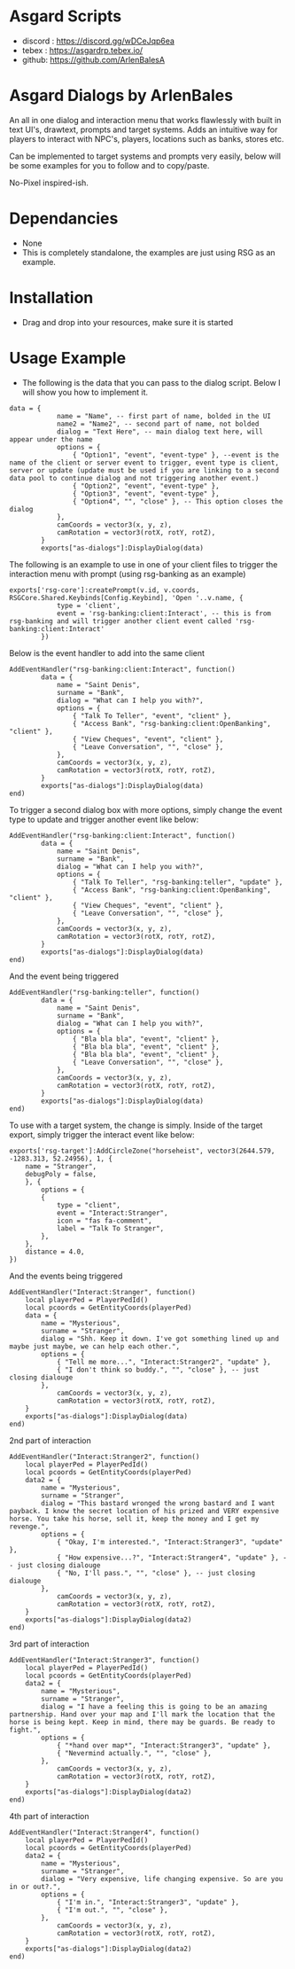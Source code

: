 # Asgard Scripts
- discord : https://discord.gg/wDCeJqp6ea
- tebex : https://asgardrp.tebex.io/
- github: https://github.com/ArlenBalesA

# Asgard Dialogs by ArlenBales
An all in one dialog and interaction menu that works flawlessly with built in text UI's, drawtext, prompts and target systems. Adds an intuitive way for players
to interact with NPC's, players, locations such as banks, stores etc.

Can be implemented to target systems and prompts very easily, below will be some examples for you to follow and to copy/paste.

No-Pixel inspired-ish.

# Dependancies
- None
- This is completely standalone, the examples are just using RSG as an example.

# Installation
- Drag and drop into your resources, make sure it is started

# Usage Example
- The following is the data that you can pass to the dialog script. Below I will show you how to implement it.
```
data = {
            name = "Name", -- first part of name, bolded in the UI
            name2 = "Name2", -- second part of name, not bolded
            dialog = "Text Here", -- main dialog text here, will appear under the name
            options = {
                { "Option1", "event", "event-type" }, --event is the name of the client or server event to trigger, event type is client, server or update (update must be used if you are linking to a second data pool to continue dialog and not triggering another event.)
                { "Option2", "event", "event-type" },
                { "Option3", "event", "event-type" },
                { "Option4", "", "close" }, -- This option closes the dialog
            },
            camCoords = vector3(x, y, z),
            camRotation = vector3(rotX, rotY, rotZ),
        }
        exports["as-dialogs"]:DisplayDialog(data)
```
The following is an example to use in one of your client files to trigger the interaction menu with prompt (using rsg-banking as an example)
```
exports['rsg-core']:createPrompt(v.id, v.coords, RSGCore.Shared.Keybinds[Config.Keybind], 'Open '..v.name, {
            type = 'client',
            event = 'rsg-banking:client:Interact', -- this is from rsg-banking and will trigger another client event called 'rsg-banking:client:Interact'
        })
```
Below is the event handler to add into the same client
```
AddEventHandler("rsg-banking:client:Interact", function()
        data = {
            name = "Saint Denis",
            surname = "Bank",
            dialog = "What can I help you with?",
            options = {
                { "Talk To Teller", "event", "client" },
                { "Access Bank", "rsg-banking:client:OpenBanking", "client" },
                { "View Cheques", "event", "client" },
                { "Leave Conversation", "", "close" },
            },
            camCoords = vector3(x, y, z),
            camRotation = vector3(rotX, rotY, rotZ),
        }
        exports["as-dialogs"]:DisplayDialog(data)
end)
```
To trigger a second dialog box with more options, simply change the event type to update and trigger another event like below:
```
AddEventHandler("rsg-banking:client:Interact", function()
        data = {
            name = "Saint Denis",
            surname = "Bank",
            dialog = "What can I help you with?",
            options = {
                { "Talk To Teller", "rsg-banking:teller", "update" },
                { "Access Bank", "rsg-banking:client:OpenBanking", "client" },
                { "View Cheques", "event", "client" },
                { "Leave Conversation", "", "close" },
            },
            camCoords = vector3(x, y, z),
            camRotation = vector3(rotX, rotY, rotZ),
        }
        exports["as-dialogs"]:DisplayDialog(data)
end)
```
And the event being triggered
```
AddEventHandler("rsg-banking:teller", function()
        data = {
            name = "Saint Denis",
            surname = "Bank",
            dialog = "What can I help you with?",
            options = {
                { "Bla bla bla", "event", "client" },
                { "Bla bla bla", "event", "client" },
                { "Bla bla bla", "event", "client" },
                { "Leave Conversation", "", "close" },
            },
            camCoords = vector3(x, y, z),
            camRotation = vector3(rotX, rotY, rotZ),
        }
        exports["as-dialogs"]:DisplayDialog(data)
end)
```
To use with a target system, the change is simply. Inside of the target export, simply trigger the interact event like below:
```
exports['rsg-target']:AddCircleZone("horseheist", vector3(2644.579, -1283.313, 52.24956), 1, {
    name = "Stranger",
    debugPoly = false,
    }, {
        options = {
        {
            type = "client",
            event = "Interact:Stranger",
            icon = "fas fa-comment",
            label = "Talk To Stranger",
        },
    },
    distance = 4.0,
})
```
And the events being triggered
```
AddEventHandler("Interact:Stranger", function()
    local playerPed = PlayerPedId()
    local pcoords = GetEntityCoords(playerPed)
    data = {
        name = "Mysterious",
        surname = "Stranger",
        dialog = "Shh. Keep it down. I've got something lined up and maybe just maybe, we can help each other.",
        options = {
            { "Tell me more...", "Interact:Stranger2", "update" },
            { "I don't think so buddy.", "", "close" }, -- just closing dialouge
        },
            camCoords = vector3(x, y, z),
            camRotation = vector3(rotX, rotY, rotZ),
    }
    exports["as-dialogs"]:DisplayDialog(data)
end)
```
2nd part of interaction
```
AddEventHandler("Interact:Stranger2", function()
    local playerPed = PlayerPedId()
    local pcoords = GetEntityCoords(playerPed)
    data2 = {
        name = "Mysterious",
        surname = "Stranger",
        dialog = "This bastard wronged the wrong bastard and I want payback. I know the secret location of his prized and VERY expensive horse. You take his horse, sell it, keep the money and I get my revenge.",
        options = {
            { "Okay, I'm interested.", "Interact:Stranger3", "update" },
            { "How expensive...?", "Interact:Stranger4", "update" }, -- just closing dialouge
            { "No, I'll pass.", "", "close" }, -- just closing dialouge
        },
            camCoords = vector3(x, y, z),
            camRotation = vector3(rotX, rotY, rotZ),
    }
    exports["as-dialogs"]:DisplayDialog(data2)
end)
```
3rd part of interaction
```
AddEventHandler("Interact:Stranger3", function()
    local playerPed = PlayerPedId()
    local pcoords = GetEntityCoords(playerPed)
    data2 = {
        name = "Mysterious",
        surname = "Stranger",
        dialog = "I have a feeling this is going to be an amazing partnership. Hand over your map and I'll mark the location that the horse is being kept. Keep in mind, there may be guards. Be ready to fight.",
        options = {
            { "*hand over map*", "Interact:Stranger3", "update" },
            { "Nevermind actually.", "", "close" },
        },
            camCoords = vector3(x, y, z),
            camRotation = vector3(rotX, rotY, rotZ),
    }
    exports["as-dialogs"]:DisplayDialog(data2)
end)
```
4th part of interaction
```
AddEventHandler("Interact:Stranger4", function()
    local playerPed = PlayerPedId()
    local pcoords = GetEntityCoords(playerPed)
    data2 = {
        name = "Mysterious",
        surname = "Stranger",
        dialog = "Very expensive, life changing expensive. So are you in or out?.",
        options = {
            { "I'm in.", "Interact:Stranger3", "update" },
            { "I'm out.", "", "close" },
        },
            camCoords = vector3(x, y, z),
            camRotation = vector3(rotX, rotY, rotZ),
    }
    exports["as-dialogs"]:DisplayDialog(data2)
end)
```
